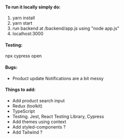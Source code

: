 #### To run it locally simply do:
1. yarn install
2. yarn start
3. run backend at /backend/app.js using "node app.js"
4. localhost:3000


#### Testing:
npx cypress open


#### Bugs:
* Product update Notifications are a bit messy


#### Things to add:
* Add product search input
* Redux (toolkit)
* TypeScript
* Testing. Jest, React Testing Library, Cypress
* Add themes using context
* Add styled-components ?
* Add Tailwind ?
